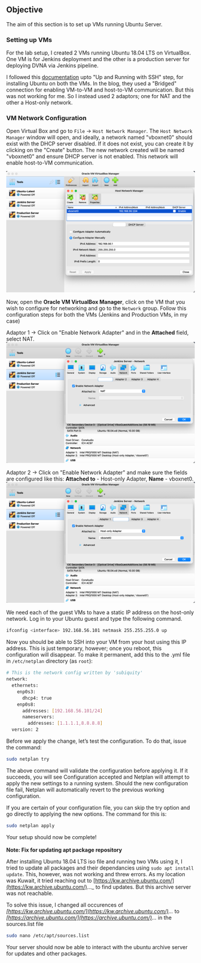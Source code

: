 ## **Objective**

The aim of this section is to set up VMs running Ubuntu Server.

### **Setting up VMs**
For the lab setup, I created 2 VMs running Ubuntu 18.04 LTS on VirtualBox. One VM is for Jenkins deployment and the other is a production server for deploying DVNA via Jenkins pipeline. 

I followed this [documentation](https://hibbard.eu/install-ubuntu-virtual-box/) upto "Up and Running with SSH" step, for installing Ubuntu on both the VMs. In the blog, they used a "Bridged" connection for enabling VM-to-VM and host-to-VM communication. But this was not working for me. So I instead used 2 adaptors; one for NAT and the other a Host-only network.

### **VM Network Configuration**
Open Virtual Box and go to `File` -> `Host Network Manager`. The `Host Network Manager` window will open, and ideally, a network named "vboxnet0" should exist with the DHCP server disabled. If it does not exist, you can create it by clicking on the "Create" button. The new network created will be named "vboxnet0" and ensure DHCP server is not enabled. This network will enable host-to-VM communication.

![Screenshot](img/vm_setup_1.png)

Now, open the **Oracle VM VirtualBox Manager**, click on the VM that you wish to configure for networking and go to the `Network` group. Follow this configuration steps for both the VMs (Jenkins and Production VMs, in my case) 

Adaptor 1 -> Click on "Enable Network Adapter" and in the **Attached** field, select NAT.
![Screenshot](img/vm_setup_2.png)

Adaptor 2 -> Click on "Enable Network Adapter" and make sure the fields are configured like this: **Attached to** - Host-only Adapter,  **Name** - vboxnet0.
![Screenshot](img/vm_setup_3.png)

We need each of the guest VMs to have a static IP address on the host-only network. Log in to your Ubuntu guest and type the following command.

```bash
ifconfig <interface> 192.168.56.101 netmask 255.255.255.0 up
```

Now you should be able to SSH into your VM from your host using this IP address. This is just temporary, however; once you reboot, this configuration will disappear. To make it permanent, add this to the .yml file in `/etc/netplan` directory (as `root`):
```bash
# This is the network config written by 'subiquity'
network:
  ethernets:
    enp0s3:
      dhcp4: true
    enp0s8:
      addresses: [192.168.56.101/24]
      nameservers:
        addresses: [1.1.1.1,8.8.8.8]
  version: 2
```

Before we apply the change, let’s test the configuration. To do that, issue the command:

```bash
sudo netplan try
```

The above command will validate the configuration before applying it. If it succeeds, you will see Configuration accepted and Netplan will attempt to apply the new settings to a running system. Should the new configuration file fail, Netplan will automatically revert to the previous working configuration.

If you are certain of your configuration file, you can skip the try option and go directly to applying the new options. The command for this is:

```bash
sudo netplan apply
```

Your setup should now be complete!
<br><br>
**Note: Fix for updating apt package repository**

After installing Ubuntu 18.04 LTS iso file and running two VMs using it, I tried to update all packages and their dependancies using  `sudo apt install update`. This, however, was not working and threw  errors. As my location was Kuwait, it tried reaching out to [https://kw.archive.ubuntu.com/](https://kw.archive.ubuntu.com/)..._ to find updates. But this archive server was not reachable.

To solve this issue, I changed all occurences of _[https://kw.archive.ubuntu.com/](https://kw.archive.ubuntu.com/)..._ to _[https://archive.ubuntu.com/](https://archive.ubuntu.com/)..._ in the sources.list file

```bash
sudo nano /etc/apt/sources.list
```

Your server should now be able to interact with the ubuntu archive server for updates and other packages.


